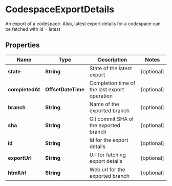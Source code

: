 

# CodespaceExportDetails

An export of a codespace. Also, latest export details for a codespace can be fetched with id = latest

## Properties

| Name | Type | Description | Notes |
|------------ | ------------- | ------------- | -------------|
|**state** | **String** | State of the latest export |  [optional] |
|**completedAt** | **OffsetDateTime** | Completion time of the last export operation |  [optional] |
|**branch** | **String** | Name of the exported branch |  [optional] |
|**sha** | **String** | Git commit SHA of the exported branch |  [optional] |
|**id** | **String** | Id for the export details |  [optional] |
|**exportUrl** | **String** | Url for fetching export details |  [optional] |
|**htmlUrl** | **String** | Web url for the exported branch |  [optional] |



